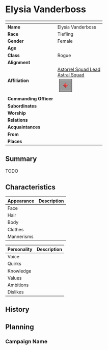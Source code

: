 # Elysia Vanderboss

| []() | |
| --- | --- |
| **Name** | Elysia Vanderboss |
| **Race** | Tiefling |
| **Gender** | Female |
| **Age** | |
| **Class** | Rogue |
| **Alignment** | |
| **Affiliation** | [Astorrel Squad Lead](../civilisations/kingdom-of-astor/organisations/astorrel/ranks/3-squad-lead.md)<br />[Astral Squad](../civilisations/kingdom-of-astor/organisations/astorrel/squads/astral.md)<br /><img src="../../images/ranks/astorrel-3-squad-lead.png" height="50" /> |
| **Commanding Officer** | | *Delete if not military*
| **Subordinates** | | *Delete if not military*
| **Worship** | |
| **Relations** | |
| **Acquaintances** | |
| **From** | |
| **Places** | |

## Summary

TODO

## Characteristics

| Appearance | Description |
| --- | --- |
| Face | |
| Hair | |
| Body | |
| Clothes | |
| Mannerisms | |

| Personality | Description |
| --- | --- |
| Voice | |
| Quirks | |
| Knowledge | |
| Values | |
| Ambitions | |
| Dislikes | |

## History

## Planning

### Campaign Name
